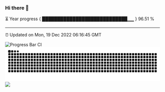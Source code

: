 ### Hi there 👋

⏳ Year progress { ████████████████████████████▁▁ } 96.51 %

---

⏰ Updated on Mon, 19 Dec 2022 06:16:45 GMT

![Progress Bar CI](https://github.com/liununu/liununu/workflows/Progress%20Bar%20CI/badge.svg)![](https://raw.githubusercontent.com/L1cardo/L1cardo/main/assets/github-contribution-grid-snake.svg)![](https://raw.githubusercontent.com/seesaws/seesaws/main/assets/github-contribution-grid-snake.svg)

